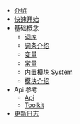 - [介绍](./index.md)
- [快速开始](./guide/getting-started.md)
- 基础概念
    - [词库](./basic/dic.md)
    - [词条介绍](./basic/entry.md)
    - [变量](./basic/variable.md)
    - [常量](./basic/constant.md)
    - [内置模块 System](./basic/system.md)
    - [模块介绍](./basic/mod.md)
- Api 参考
    - [Api](./reference/api.md)
    - [Toolkit](./reference/toolkit.md)
- [更新日志](./changelog.md)
